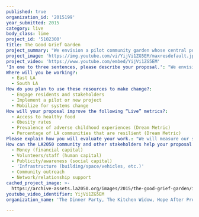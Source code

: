 ```yaml
---
published: true
organization_id: '2015199'
year_submitted: 2015
category: live
body_class: lime
project_id: '5102300'
title: The Good Grief Garden
project_summary: "We envision a pilot community garden whose central purpose is to do what food has done for millennia: To satisfy not just empty stomachs and our need for physical health, but our social and emotional needs and our hunger for community. \r\n\r\nThe garden will serve as a center of healing for those navigating grief, where individuals of all ages can get their hands dirty with others walking the same paths, discovering over shared meals and shared experience that they are not alone. \r\n"
project_image: 'https://img.youtube.com/vi/YijVi1ZG5EM/maxresdefault.jpg'
project_video: 'https://www.youtube.com/embed/YijVi1ZG5EM'
'In one to three sentences, please describe your proposal.': "We envision a pilot community garden whose central purpose is to do what food has done for millennia: To satisfy not just empty stomachs and our need for physical health, but our social and emotional needs and our hunger for community. \r\n\r\nThe garden will serve as a center of healing for those navigating grief, where individuals of all ages can get their hands dirty with others walking the same paths, discovering over shared meals and shared experience that they are not alone. \r\n"
Where will you be working?:
  - East LA
  - South LA
How do you plan to use these resources to make change?:
  - Engage residents and stakeholders
  - Implement a pilot or new project
  - Mobilize for systems change
How will your proposal improve the following “Live” metrics?:
  - Access to healthy food
  - Obesity rates
  - Prevalence of adverse childhood experiences (Dream Metric)
  - Percentage of LA communities that are resilient (Dream Metric)
Please explain how you will evaluate your work.: "We will measure our success on three levels: \r\n- Direct engagement, as measured through number of volunteers, number of visitors and frequency of use by members of the local community (with a focus on those with limited access to healthy food), number of meals served, and diversity among participants. \r\n- Cultural reach, as measured by number and reach of press hits and social media shares, number of toolkit downloads, etc. \r\n- Self-perception & perception of others: Through surveys & facilitated reflections with dinner guests/visitors throughout the year, we will examine the garden’s impact on participants’ feelings of physical and emotional well-being, mindset and feelings of agency, and empathy toward others both within and outside their own schools and communities. \r\n\r\nWe aim to realize a day in which those who have experienced trauma and loss are recognized not as objects of pity, but as better listeners and better leaders, characterized by profound empathy, resilience & agency."
How can the LA2050 community and other stakeholders help your proposal succeed?:
  - Money (financial capital)
  - Volunteers/staff (human capital)
  - Publicity/awareness (social capital)
  - 'Infrastructure (building/space/vehicles, etc.)'
  - Community outreach
  - Network/relationship support
cached_project_image: >-
  https://archive-assets.la2050.org/images/2015/the-good-grief-garden/img.youtube.com/vi/YijVi1ZG5EM/maxresdefault.jpg
youtube_video_identifier: YijVi1ZG5EM
organization_name: 'The Dinner Party, The Kitchen Widow, Hope After Project, First Seating '

---
```

